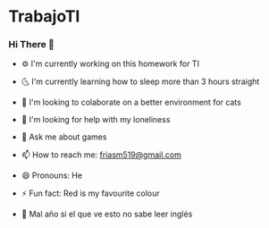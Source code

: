 # TrabajoTI
### Hi There 👋

- ⚙ I'm currently working on this homework for TI
- 🌜 I'm currently learning how to sleep more than 3 hours straight
- 🌄 I'm looking to colaborate on a better environment for cats
- 🤔 I'm looking for help with my loneliness
- 💬 Ask me about games
- 📫 How to reach me: friasm519@gmail.com
- 😄 Pronouns: He
- ⚡ Fun fact: Red is my favourite colour


















- 💫 Mal año si el que ve esto no sabe leer inglés
